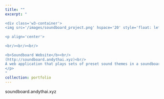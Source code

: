```yaml
---
title: ""
excerpt: "  
  
<div class='w3-container'>
<img src='/images/soundboard_project.png' hspace='20' style='float: left'>
  
<p align='center'>
  
<br/><br/><br/>
  
<b>Soundboard Website</b><br/>
(http://soundboard.andythai.xyz)<br/>  
A web application that plays sets of preset sound themes in a soundboard format.<br/>
</p>
"
collection: portfolio
---
```


soundboard.andythai.xyz
